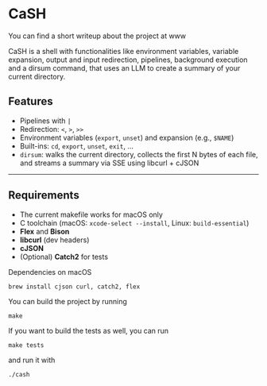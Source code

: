 # CaSH
You can find a short writeup about the project at www

CaSH is a shell with functionalities like environment variables, variable expansion, output and input redirection, pipelines, background execution
and a dirsum command, that uses an LLM to create a summary of your current directory.

## Features

- Pipelines with `|`
- Redirection: `<`, `>`, `>>`
- Environment variables (`export`, `unset`) and expansion (e.g., `$NAME`)
- Built-ins: `cd`, `export`, `unset`, `exit`, …  
- `dirsum`: walks the current directory, collects the first N bytes of each file,
  and streams a summary via SSE using libcurl + cJSON

---

## Requirements

- The current makefile works for macOS only
- C toolchain (macOS: `xcode-select --install`, Linux: `build-essential`)
- **Flex** and **Bison**
- **libcurl** (dev headers)
- **cJSON**
- (Optional) **Catch2** for tests


Dependencies on macOS 
```
brew install cjson curl, catch2, flex
```
You can build the project by running 
```
make
```
If you want to build the tests as well, you can run 
```
make tests
```
and run it with 
```
./cash
```